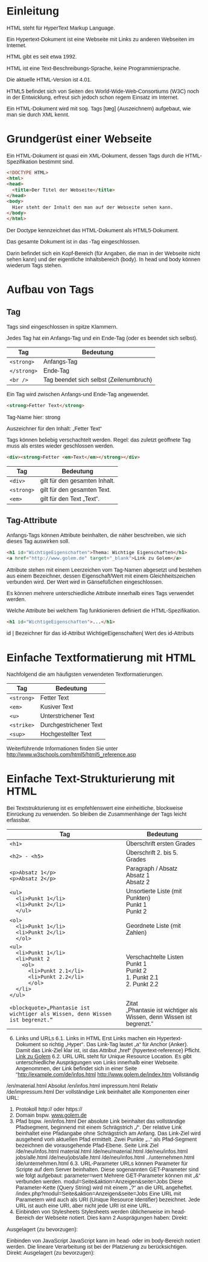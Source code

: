 Einleitung
==========
HTML steht für HyperText Markup Language.

Ein Hypertext-Dokument ist eine Webseite mit Links zu anderen Webseiten im Internet.

HTML gibt es seit etwa 1992.

HTML ist eine Text-Beschreibungs-Sprache, keine Programmiersprache.

Die aktuelle HTML-Version ist 4.01.

HTML5 befindet sich von Seiten des World-Wide-Web-Consortiums (W3C) noch in der Entwicklung, erfreut sich jedoch schon regem Einsatz im Internet.

Ein HTML-Dokument wird mit sog. Tags [tæg] (Auszeichnern) aufgebaut, wie man sie durch XML kennt.

Grundgerüst einer Webseite
==========================

Ein HTML-Dokument ist quasi ein XML-Dokument, dessen Tags durch die HTML-Spezifikation bestimmt sind.

```html
<!DOCTYPE HTML>
<html>
<head>
  <title>Der Titel der Webseite</title>
</head>
<body>
  Hier steht der Inhalt den man auf der Webseite sehen kann.
</body>
</html>
```
Der Doctype kennzeichnet das HTML-Dokument als HTML5-Dokument.

Das gesamte Dokument ist in das <html>-Tag eingeschlossen.

Darin befindet sich ein Kopf-Bereich (für Angaben, die man in der Webseite nicht sehen kann) und der eigentliche Inhaltsbereich (body).
In head und body können wiederum Tags stehen.

Aufbau von Tags
===============
Tag
---
Tags sind eingeschlossen in spitze Klammern.

Jedes Tag hat ein Anfangs-Tag und ein Ende-Tag (oder es beendet sich selbst).

Tag  | Bedeutung
--- | ---
`<strong>`  | Anfangs-Tag 
`</strong>` | Ende-Tag 
`<br />`    | Tag beendet sich selbst (Zeilenumbruch) 

Ein Tag wird zwischen Anfangs-und Ende-Tag angewendet.

```html
<strong>Fetter Text</strong>
```

Tag-Name hier: strong

Auszeichner für den Inhalt: „Fetter Text“

Tags können beliebig verschachtelt werden. Regel: das zuletzt geöffnete Tag muss als erstes wieder geschlossen werden.
```html
<div><strong>Fetter <em>Text</em></strong></div>
```

Tag  | Bedeutung
--- | ---
`<div>`   | gilt für den gesamten Inhalt. 
`<strong>` | gilt für den gesamten Text. 
`<em>` |	gilt für den Text „Text“.

Tag-Attribute
-------------
Anfangs-Tags können Attribute beinhalten, die näher beschreiben, wie sich dieses Tag auswirken soll.

```html
<h1 id="WichtigeEigenschaften">Thema: Wichtige Eigenschaften</h1>
<a href="http://www.golem.de" target="_blank">Link zu Golem</a>
```

Attribute stehen mit einem Leerzeichen vom Tag-Namen abgesetzt und bestehen aus einem Bezeichner, dessen Eigenschaft/Wert mit einem Gleichheitszeichen verbunden wird. Der Wert wird in Gänsefüßchen eingeschlossen.

Es können mehrere unterschiedliche Attribute innerhalb eines Tags verwendet werden.

Welche Attribute bei welchem Tag funktionieren definiert die HTML-Spezifikation.

```html
<h1 id="WichtigeEigenschaften">...</h1>
```

id |	Bezeichner für das id-Attribut 
WichtigeEigenschaften|	Wert des id-Attributs 

Einfache Textformatierung mit HTML
==================================
Nachfolgend die am häufigsten verwendeten Textformatierungen.

Tag  | Bedeutung
--- | ---
`<strong>` | Fetter Text
`<em>` |Kusiver Text
`<u>` | Unterstrichener Text
`<strike>` | Durchgestrichener Text
`<sup>` | Hochgestellter Text

Weiterführende Informationen finden Sie unter http://www.w3schools.com/html5/html5_reference.asp 

Einfache Text-Strukturierung mit HTML
=====================================
Bei Textstrukturierung ist es empfehlenswert eine einheitliche, blockweise Einrückung zu verwenden. So bleiben die Zusammenhänge der Tags leicht erfassbar.

Tag  | Bedeutung
--- | ---
`<h1>` | Überschrift ersten Grades
`<h2> - <h5>` | Überschrift 2. bis 5. Grades
`<p>Absatz 1</p>`<br/>`<p>Absatz 2</p>` | Paragraph / Absatz<br />Absatz 1<br />Absatz 2
`<ul>`<br/>`  <li>Punkt 1</li>`<br/>`  <li>Punkt 2</li>`<br/>`  </ul>` | Unsortierte Liste (mit Punkten)<br />Punkt 1<br />Punkt 2
`<ol>`<br/>`  <li>Punkt 1</li>`<br/>`  <li>Punkt 2</li>`<br/>`  </ol>` | Geordnete Liste (mit Zahlen)
`<ul>`<br/>`  <li>Punkt 1</li>`<br/>`  <li>Punkt 2`<br />`    <ol>`<br/>`      <li>Punkt 2.1</li>`<br/>`      <li>Punkt 2.2</li>`<br/>`      </ol>`<br />`  </li>`<br/>`</ul>` | Verschachtelte Listen<br />Punkt 1<br />Punkt 2<br />1. Punkt 2.1<br />2. Punkt 2.2<br />
`<blockquote>„Phantasie ist wichtiger als Wissen, denn Wissen ist begrenzt.“`</blockquote> | Zitat<br />„Phantasie ist wichtiger als Wissen, denn Wissen ist begrenzt.“

6. Links und URLs
6.1. Links in HTML
Erst Links machen ein Hypertext-Dokument so richtig „Hyper“.
Das Link-Tag lautet „a“ für Anchor (Anker). Damit das Link-Ziel klar ist, ist das Attribut „href“ (hpyertext-reference) Pflicht.
<a href="http://www.golem.de/index.htm">Link zu Golem</a>
6.2. URL
URL steht für Unique Resource Location.
Es gibt unterschiedliche Ausprägungen von Links innerhalb einer Webseite.
Angenommen, der Link befindet sich in einer Seite "http://example.com/de/infos.html
http://www.golem.de/index.htm
Vollständig

/en/material.html
Absolut
/en/infos.html
impressum.html
Relativ
/de/impressum.html
Der vollständige Link beinhaltet alle Komponenten einer URL:
1. Protokoll	http:// oder https://
2. Domain		bspw. www.golem.de
3. Pfad		bspw. /en/infos.html
Der absolute Link beinhaltet das vollständige Pfadsegment, beginnend mit einem Schrägstrich „/“.
Der relative Link beinhaltet eine Pfadangabe ohne Schrägstrich am Anfang. Das Link-Ziel wird ausgehend voḿ aktuellen Pfad ermittelt. Zwei Punkte „..“ als Pfad-Segment bezeichnen die vorausgehende Pfad-Ebene.
Seite
Link
Ziel
/de/neu/infos.html
material.html
/de/neu/material.html
/de/neu/infos.html
jobs/alle.html
/de/neu/jobs/alle.html
/de/neu/infos.html
../unternehmen.html
/de/unternehmen.html
6.3. URL-Parameter
URLs können Parameter für Scripte auf dem Server beinhalten.
Diese sogenannten GET-Parameter sind wie folgt aufgebaut:
parameter=wert
Mehrere GET-Parameter können mit „&“ verbunden werden.
modul=Seite&aktion=Anzeigen&seite=Jobs
Diese Parameter-Kette (Query String) wird mit einem „?“ an die URL angeheftet.
/index.php?modul=Seite&aktion=Anzeigen&seite=Jobs
Eine URL mit Parametern wird auch als URI (Unique Resource Identifier) bezeichnet. Jede URL ist auch eine URI, aber nicht jede URI ist eine URL.
7. Einbinden von Stylesheets
Stylesheets werden üblicherweise im head-Bereich der Webseite notiert.
Dies kann 2 Ausprägungen haben:
Direkt:
<style>
  body {
    font-family: Arial, Helvetica, Verdana;
    font-size: 0.9em;
  }
</style>
Ausgelagert (zu bevorzugen):
<link rel="stylesheet" type="text/css" href="/styles/standard.css" />
Einbinden von JavaScript
JavaScript kann im head- oder im body-Bereich notiert werden. Die lineare Verarbeitung ist bei der Platzierung zu berücksichtigen.
Direkt:
<script type="text/javascript">
  alert("JavaScript sagt Hallo!");
</script>
Ausgelagert (zu bevorzugen):
<script type="text/javascript" src="/js/myscript.js"></script>
